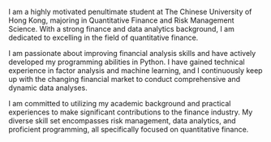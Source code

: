 I am a highly motivated penultimate student at The Chinese University of Hong Kong, majoring in Quantitative Finance and Risk Management Science. With a strong finance and data analytics background, I am dedicated to excelling in the field of quantitative finance.

I am passionate about improving financial analysis skills and have actively developed my programming abilities in Python. I have gained technical experience in factor analysis and machine learning, and I continuously keep up with the changing financial market to conduct comprehensive and dynamic data analyses.

I am committed to utilizing my academic background and practical experiences to make significant contributions to the finance industry. My diverse skill set encompasses risk management, data analytics, and proficient programming, all specifically focused on quantitative finance.
